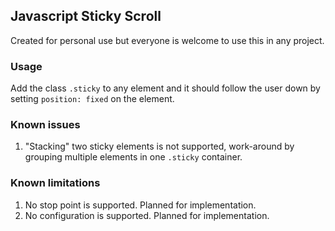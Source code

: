 ## Javascript Sticky Scroll
Created for personal use but everyone is welcome to use this in any project.

### Usage
Add the class `.sticky` to any element and it should follow the user down by
setting `position: fixed` on the element.

### Known issues
1. "Stacking" two sticky elements is not supported, work-around by grouping
multiple elements in one `.sticky` container.

### Known limitations
1. No stop point is supported. Planned for implementation.
2. No configuration is supported. Planned for implementation.
